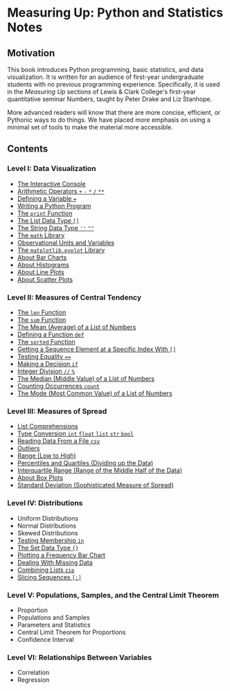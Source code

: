 # Measuring Up: Python and Statistics Notes

## Motivation

This book introduces Python programming, basic statistics, and data visualization. It is written for an audience of
first-year undergraduate students with no previous programming experience. Specifically, it is used in the *Measuring
Up* sections of Lewis & Clark College's first-year quantitative seminar Numbers, taught by Peter Drake and Liz Stanhope.

More advanced readers will know that there are more concise, efficient, or Pythonic ways to do things. We have placed
more emphasis on using a minimal set of tools to make the material more accessible.


## Contents

### Level I: Data Visualization

* [The Interactive Console](level_i/markdown/console.md)
* [Arithmetic Operators `+` `-` `*` `/` `**`](level_i/markdown/arithmetic.md)
* [Defining a Variable `=`](level_i/markdown/variable.md)
* [Writing a Python Program](level_i/markdown/program.md)
* [The `print` Function](level_i/markdown/print.md)
* [The List Data Type `[]`](level_i/markdown/list.md)
* [The String Data Type `''` `""`](level_i/markdown/string.md)
* [The `math` Library](level_i/markdown/math.md)
* [Observational Units and Variables](level_i/markdown/quant_cat.md)
* [The `matplotlib.pyplot` Library](level_i/markdown/matplotlib.pyplot.md)
* [About Bar Charts](level_i/markdown/barchart.md)
* [About Histograms](level_i/markdown/histogram.md)
* [About Line Plots](level_i/markdown/lineplot.md)
* [About Scatter Plots](level_i/markdown/scatterplot.md)
    
### Level II: Measures of Central Tendency

* [The `len` Function](level_ii/markdown/len.md)
* [The `sum` Function](level_ii/markdown/sum.md)
* [The Mean (Average) of a List of Numbers](level_ii/markdown/mean.md)
* [Defining a Function `def`](level_ii/markdown/def.md)
* [The `sorted` Function](level_ii/markdown/sorted.md)
* [Getting a Sequence Element at a Specific Index With `[]`](level_ii/markdown/index.md)
* [Testing Equality `==`](level_ii/markdown/equality.md)
* [Making a Decision `if`](level_ii/markdown/if.md)
* [Integer Division `//` `%`](level_ii/markdown/integer_division.md)
* [The Median (Middle Value) of a List of Numbers](level_ii/markdown/median.md)
* [Counting Occurrences `count`](level_ii/markdown/count.md)
* [The Mode (Most Common Value) of a List of Numbers](level_ii/markdown/mode.md)

### Level III: Measures of Spread

* [List Comprehensions](level_iii/markdown/comprehension.md)
* [Type Conversion `int` `float` `list` `str` `bool`](level_iii/markdown/type_conversion.md)
* [Reading Data From a File `csv`](level_iii/markdown/csv.md)
* [Outliers](level_iii/markdown/outliers.md)
* [Range (Low to High)](level_iii/markdown/data_range.md)
* [Percentiles and Quartiles (Dividing up the Data)](level_iii/markdown/percentile.md)
* [Interquartile Range (Range of the Middle Half of the Data)](level_iii/markdown/interquartile.md)
* [About Box Plots](level_iii/markdown/box.md)
* [Standard Deviation (Sophisticated Measure of Spread)](level_iii/markdown/standard_deviation.md)

### Level IV: Distributions

* Uniform Distributions
* Normal Distributions
* Skewed Distributions
* [Testing Membership `in`](level_iv/markdown/in.md)
* [The Set Data Type `{}`](level_iv/markdown/set.md)
* [Plotting a Frequency Bar Chart](level_iv/markdown/frequency.md)
* [Dealing With Missing Data](level_iv/markdown/missing.md)
* [Combining Lists `zip`](level_iv/markdown/zip.md)
* [Slicing Sequences `[:]`](level_iv/markdown/slice.md)

### Level V: Populations, Samples, and the Central Limit Theorem

* Proportion
* Populations and Samples
* Parameters and Statistics
* Central Limit Theorem for Proportions
* Confidence Interval

### Level VI: Relationships Between Variables

* Correlation
* Regression

